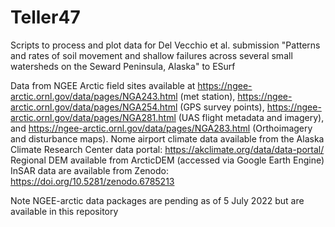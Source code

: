 # Teller47
Scripts to process and plot data for Del Vecchio et al. submission "Patterns and rates of soil movement and shallow failures across several small watersheds on the Seward Peninsula, Alaska" to ESurf

Data from NGEE Arctic field sites available at https://ngee-arctic.ornl.gov/data/pages/NGA243.html (met station), 
https://ngee-arctic.ornl.gov/data/pages/NGA254.html (GPS survey points), https://ngee-arctic.ornl.gov/data/pages/NGA281.html (UAS flight metadata and imagery), and https://ngee-arctic.ornl.gov/data/pages/NGA283.html (Orthoimagery and disturbance maps). 
Nome airport climate data available from the Alaska Climate Research Center data portal: https://akclimate.org/data/data-portal/
Regional DEM available from ArcticDEM (accessed via Google Earth Engine)
InSAR data are available from Zenodo: https://doi.org/10.5281/zenodo.6785213

Note NGEE-arctic data packages are pending as of 5 July 2022 but are available in this repository
